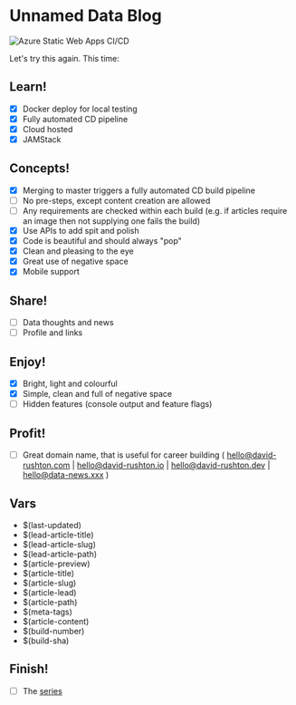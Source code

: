 
# Unnamed Data Blog

![Azure Static Web Apps CI/CD](https://github.com/David-Rushton/Blog/workflows/Azure%20Static%20Web%20Apps%20CI/CD/badge.svg)

Let's try this again.  This time:

## Learn!

- [x] Docker deploy for local testing
- [x] Fully automated CD pipeline
- [x] Cloud hosted
- [x] JAMStack

## Concepts!

- [x] Merging to master triggers a fully automated CD build pipeline
- [ ] No pre-steps, except content creation are allowed
- [ ] Any requirements are checked within each build (e.g. if articles require an image then not supplying one fails the build)
- [x] Use APIs to add spit and polish
- [x] Code is beautiful and should always "pop"
- [x] Clean and pleasing to the eye
- [x] Great use of negative space
- [x] Mobile support

## Share!

- [ ] Data thoughts and news
- [ ] Profile and links

## Enjoy!

- [x] Bright, light and colourful
- [x] Simple, clean and full of negative space
- [ ] Hidden features (console output and feature flags)

## Profit!

- [ ] Great domain name, that is useful for career building ( hello@david-rushton.com | hello@david-rushton.io | hello@david-rushton.dev | hello@data-news.xxx )

## Vars

- $(last-updated)
- $(lead-article-title)
- $(lead-article-slug)
- $(lead-article-path)
- $(article-preview)
- $(article-title)
- $(article-slug)
- $(article-lead)
- $(article-path)
- $(meta-tags)
- $(article-content)
- $(build-number)
- $(build-sha)

## Finish!

- [ ] The [series](src\blog\articles\building-the-blog.md)

